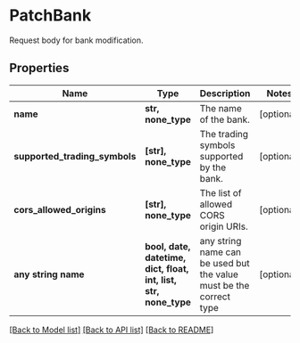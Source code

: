 # PatchBank

Request body for bank modification.

## Properties
Name | Type | Description | Notes
------------ | ------------- | ------------- | -------------
**name** | **str, none_type** | The name of the bank. | [optional] 
**supported_trading_symbols** | **[str], none_type** | The trading symbols supported by the bank. | [optional] 
**cors_allowed_origins** | **[str], none_type** | The list of allowed CORS origin URIs. | [optional] 
**any string name** | **bool, date, datetime, dict, float, int, list, str, none_type** | any string name can be used but the value must be the correct type | [optional]

[[Back to Model list]](../README.md#documentation-for-models) [[Back to API list]](../README.md#documentation-for-api-endpoints) [[Back to README]](../README.md)


